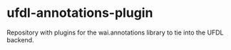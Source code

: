 # ufdl-annotations-plugin
Repository with plugins for the wai.annotations library to tie into the UFDL backend.
